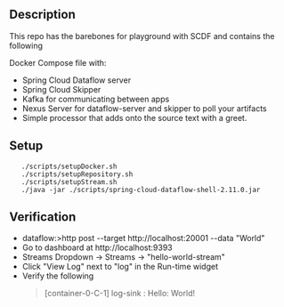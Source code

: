 ## Description

This repo has the barebones for playground with SCDF and contains the following

Docker Compose file with:
* Spring Cloud Dataflow server
* Spring Cloud Skipper
* Kafka for communicating between apps
* Nexus Server for dataflow-server and skipper to poll your artifacts
* Simple processor that adds onto the source text with a greet.

## Setup
```
   ./scripts/setupDocker.sh
   ./scripts/setupRepository.sh
   ./scripts/setupStream.sh
   ./java -jar ./scripts/spring-cloud-dataflow-shell-2.11.0.jar
```

## Verification 
* dataflow:>http post --target http://localhost:20001 --data "World"
* Go to dashboard at http://localhost:9393
* Streams Dropdown -> Streams -> "hello-world-stream"
* Click "View Log" next to "log" in the Run-time widget
* Verify the following
  > [container-0-C-1] log-sink                                 : Hello: World!
